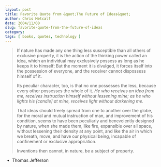 ```yaml
---
layout: post
title: Favorite Quote from &quot;The Future of Ideas&quot;
author: Chris Metcalf
date: 2004/11/08
slug: favorite-quote-from-the-future-of-ideas
category: 
tags: [ books, quotes, technology ]
---
```


<blockquote> If nature has made any one thing less susceptible than all others of exclusive property, it is the action of the thinking power called an idea, which an individual may exclusively possess as long as he keeps it to himself; But the moment it is divulged, it forces itself into the possession of everyone, and the receiver cannot dispossess himself of it.

Its peculiar character, too, is that no one possesses the less, because every other possesses the whole of it. <em>He who receives an idea from me, receives instruction himself without lessening mine; as he who lights his [candle] at mine, receives light without darkening me.</em>

That ideas should freely spread from one to another over the globe, for the moral and mutual instruction of man, and improvement of his condition, seems to have been peculiarly and benevolently designed by nature, when she made them, like fire, expansible over all space, without lessening their density at any point, and like the air in which we breath, move, and have our physical being, incapable of confinement or exclusive appropriation.

Inventions then cannot, in nature, be a subject of property.</blockquote>

- Thomas Jefferson
